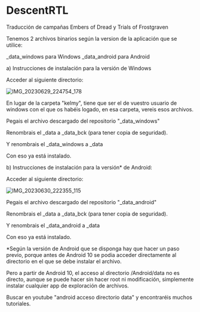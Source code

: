# DescentRTL
Traducción de campañas Embers of Dread y Trials of Frostgraven

Tenemos 2 archivos binarios según la version de la aplicación que se utilice:

_data_windows para Windows
_data_android para Android 

a) Instrucciones de instalación para la versión de Windows

Acceder al siguiente directorio:

![IMG_20230629_224754_178](https://github.com/kelmys/DescentRTL/assets/3743722/336cf994-48d3-4a91-b65c-ab1d34a21685)

En lugar de la carpeta "kelmy", tiene que ser el de vuestro usuario de windows con el que os habéis logado, en esa carpeta, vereis esos archivos.

Pegais el archivo descargado del repositorio "_data_windows"

Renombrais el _data a _data_bck (para tener copia de seguridad).

Y renombrais el _data_windows a _data

Con eso ya está instalado.

b) Instrucciones de instalación para la versión* de Android:

Acceder al siguiente directorio:

![IMG_20230630_222355_115](https://github.com/kelmys/DescentRTL/assets/3743722/6d156c02-5890-46fb-be4f-29e720857e43)

Pegais el archivo descargado del repositorio "_data_android"

Renombrais el _data a _data_bck (para tener copia de seguridad).

Y renombrais el _data_android a _data

Con eso ya está instalado.

*Según la versión de Android que se disponga hay que hacer un paso previo, porque antes de Android 10 se podia acceder directamente al directorio en el que se debe instalar el archivo.

Pero a partir de Android 10, el acceso al directorio /Android/data no es directo, aunque se puede hacer sin hacer root ni modificación, simplemente instalar cualquier app de exploración de archivos. 

Buscar en youtube "android acceso directorio data" y encontraréis muchos tutoriales.

